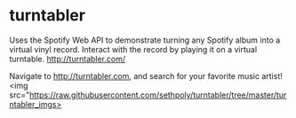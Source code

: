 # turntabler
Uses the Spotify Web API to demonstrate turning any Spotify album into a virtual vinyl record. Interact with the record by playing it on a virtual turntable.
http://turntabler.com/

Navigate to http://turntabler.com, and search for your favorite music artist!
<img src="https://raw.githubusercontent.com/sethpoly/turntabler/tree/master/turntabler_imgs></img>
